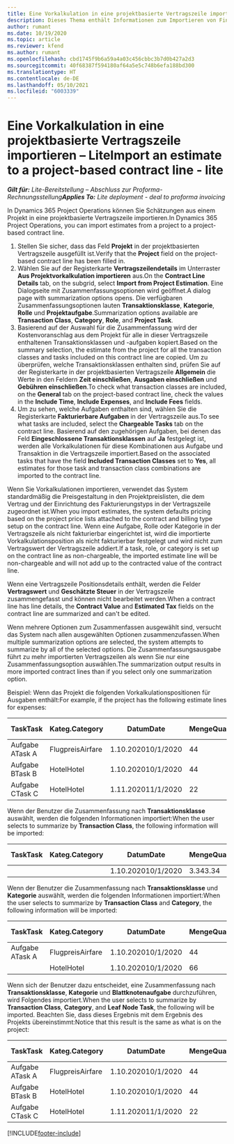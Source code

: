 ```yaml
---
title: Eine Vorkalkulation in eine projektbasierte Vertragszeile importieren – Lite
description: Dieses Thema enthält Informationen zum Importieren von Finanzvorkalkulationen aus einem Projekt in eine Vertragszeile.
author: rumant
ms.date: 10/19/2020
ms.topic: article
ms.reviewer: kfend
ms.author: rumant
ms.openlocfilehash: cbd1745f9b6a59a4a03c456cbbc3b7d0b427a2d3
ms.sourcegitcommit: 40f68387f594180af64a5e5c748b6efa188bd300
ms.translationtype: HT
ms.contentlocale: de-DE
ms.lasthandoff: 05/10/2021
ms.locfileid: "6003339"
---
```

# <a name="import-an-estimate-to-a-project-based-contract-line---lite"></a><span data-ttu-id="c675f-103">Eine Vorkalkulation in eine projektbasierte Vertragszeile importieren – Lite</span><span class="sxs-lookup"><span data-stu-id="c675f-103">Import an estimate to a project-based contract line - lite</span></span>

<span data-ttu-id="c675f-104">_**Gilt für:** Lite-Bereitstellung – Abschluss zur Proforma-Rechnungsstellung_</span><span class="sxs-lookup"><span data-stu-id="c675f-104">_**Applies To:** Lite deployment - deal to proforma invoicing_</span></span>

<span data-ttu-id="c675f-105">In Dynamics 365 Project Operations können Sie Schätzungen aus einem Projekt in eine projektbasierte Vertragszeile importieren.</span><span class="sxs-lookup"><span data-stu-id="c675f-105">In Dynamics 365 Project Operations, you can import estimates from a project to a project-based contract line.</span></span>

1. <span data-ttu-id="c675f-106">Stellen Sie sicher, dass das Feld **Projekt** in der projektbasierten Vertragszeile ausgefüllt ist.</span><span class="sxs-lookup"><span data-stu-id="c675f-106">Verify that the **Project** field on the project-based contract line has been filled in.</span></span>
2. <span data-ttu-id="c675f-107">Wählen Sie auf der Registerkarte **Vertragszeilendetails** im Unterraster **Aus Projektvorkalkulation importieren** aus.</span><span class="sxs-lookup"><span data-stu-id="c675f-107">On the **Contract Line Details** tab, on the subgrid, select **Import from Project Estimation**.</span></span> <span data-ttu-id="c675f-108">Eine Dialogseite mit Zusammenfassungsoptionen wird geöffnet.</span><span class="sxs-lookup"><span data-stu-id="c675f-108">A dialog page with summarization options opens.</span></span> <span data-ttu-id="c675f-109">Die verfügbaren Zusammenfassungsoptionen lauten **Transaktionsklasse**, **Kategorie**, **Rolle** und **Projektaufgabe**.</span><span class="sxs-lookup"><span data-stu-id="c675f-109">Summarization options available are **Transaction Class**, **Category**, **Role**, and **Project Task**.</span></span>
3. <span data-ttu-id="c675f-110">Basierend auf der Auswahl für die Zusammenfassung wird der Kostenvoranschlag aus dem Projekt für alle in dieser Vertragszeile enthaltenen Transaktionsklassen und -aufgaben kopiert.</span><span class="sxs-lookup"><span data-stu-id="c675f-110">Based on the summary selection, the estimate from the project for all the transaction classes and tasks included on this contract line are copied.</span></span> <span data-ttu-id="c675f-111">Um zu überprüfen, welche Transaktionsklassen enthalten sind, prüfen Sie auf der Registerkarte in der projektbasierten Vertragszeile **Allgemein** die Werte in den Feldern **Zeit einschließen**, **Ausgaben einschließen** und **Gebühren einschließen**.</span><span class="sxs-lookup"><span data-stu-id="c675f-111">To check what transaction classes are included, on the **General** tab on the project-based contract line, check the values in the **Include Time**, **Include Expenses**, and **Include Fees** fields.</span></span> 
4. <span data-ttu-id="c675f-112">Um zu sehen, welche Aufgaben enthalten sind, wählen Sie die Registerkarte **Fakturierbare Aufgaben** in der Vertragszeile aus.</span><span class="sxs-lookup"><span data-stu-id="c675f-112">To see what tasks are included, select the **Chargeable Tasks** tab on the contract line.</span></span> <span data-ttu-id="c675f-113">Basierend auf den zugehörigen Aufgaben, bei denen das Feld **Eingeschlossene Transaktionsklassen** auf **Ja** festgelegt ist, werden alle Vorkalkulationen für diese Kombinationen aus Aufgabe und Transaktion in die Vertragszeile importiert.</span><span class="sxs-lookup"><span data-stu-id="c675f-113">Based on the associated tasks that have the field **Included Transaction Classes** set to **Yes**, all estimates for those task and transaction class combinations are imported to the contract line.</span></span>

<span data-ttu-id="c675f-114">Wenn Sie Vorkalkulationen importieren, verwendet das System standardmäßig die Preisgestaltung in den Projektpreislisten, die dem Vertrag und der Einrichtung des Fakturierungstyps in der Vertragszeile zugeordnet ist.</span><span class="sxs-lookup"><span data-stu-id="c675f-114">When you import estimates, the system defaults pricing based on the project price lists attached to the contract and billing type setup on the contract line.</span></span> <span data-ttu-id="c675f-115">Wenn eine Aufgabe, Rolle oder Kategorie in der Vertragszeile als nicht fakturierbar eingerichtet ist, wird die importierte Vorkalkulationsposition als nicht fakturierbar festgelegt und wird nicht zum Vertragswert der Vertragszeile addiert.</span><span class="sxs-lookup"><span data-stu-id="c675f-115">If a task, role, or category is set up on the contract line as non-chargeable, the imported estimate line will be non-chargeable and will not add up to the contracted value of the contract line.</span></span>

<span data-ttu-id="c675f-116">Wenn eine Vertragszeile Positionsdetails enthält, werden die Felder **Vertragswert** und **Geschätzte Steuer** in der Vertragszeile zusammengefasst und können nicht bearbeitet werden.</span><span class="sxs-lookup"><span data-stu-id="c675f-116">When a contract line has line details, the **Contract Value** and **Estimated Tax** fields on the contract line are summarized and can't be edited.</span></span>

<span data-ttu-id="c675f-117">Wenn mehrere Optionen zum Zusammenfassen ausgewählt sind, versucht das System nach allen ausgewählten Optionen zusammenzufassen.</span><span class="sxs-lookup"><span data-stu-id="c675f-117">When multiple summarization options are selected, the system attempts to summarize by all of the selected options.</span></span> <span data-ttu-id="c675f-118">Die Zusammenfassungsausgabe führt zu mehr importierten Vertragszeilen als wenn Sie nur eine Zusammenfassungsoption auswählen.</span><span class="sxs-lookup"><span data-stu-id="c675f-118">The summarization output results in more imported contract lines than if you select only one summarization option.</span></span>

<span data-ttu-id="c675f-119">Beispiel: Wenn das Projekt die folgenden Vorkalkulationspositionen für Ausgaben enthält:</span><span class="sxs-lookup"><span data-stu-id="c675f-119">For example, if the project has the following estimate lines for expenses:</span></span>

| <span data-ttu-id="c675f-120">Task</span><span class="sxs-lookup"><span data-stu-id="c675f-120">Task</span></span> | <span data-ttu-id="c675f-121">Kateg.</span><span class="sxs-lookup"><span data-stu-id="c675f-121">Category</span></span> | <span data-ttu-id="c675f-122">Datum</span><span class="sxs-lookup"><span data-stu-id="c675f-122">Date</span></span> | <span data-ttu-id="c675f-123">Menge</span><span class="sxs-lookup"><span data-stu-id="c675f-123">Quantity</span></span> | <span data-ttu-id="c675f-124">Einheitenpreis</span><span class="sxs-lookup"><span data-stu-id="c675f-124">Unit price</span></span> | <span data-ttu-id="c675f-125">Betrag</span><span class="sxs-lookup"><span data-stu-id="c675f-125">Amount</span></span> |
| --- | --- | --- | --- | --- | --- |
| <span data-ttu-id="c675f-126">Aufgabe A</span><span class="sxs-lookup"><span data-stu-id="c675f-126">Task A</span></span> | <span data-ttu-id="c675f-127">Flugpreis</span><span class="sxs-lookup"><span data-stu-id="c675f-127">Airfare</span></span> | <span data-ttu-id="c675f-128">1.10.2020</span><span class="sxs-lookup"><span data-stu-id="c675f-128">10/1/2020</span></span> | <span data-ttu-id="c675f-129">4</span><span class="sxs-lookup"><span data-stu-id="c675f-129">4</span></span> | <span data-ttu-id="c675f-130">400</span><span class="sxs-lookup"><span data-stu-id="c675f-130">400</span></span> | <span data-ttu-id="c675f-131">1600</span><span class="sxs-lookup"><span data-stu-id="c675f-131">1600</span></span> |
| <span data-ttu-id="c675f-132">Aufgabe B</span><span class="sxs-lookup"><span data-stu-id="c675f-132">Task B</span></span> | <span data-ttu-id="c675f-133">Hotel</span><span class="sxs-lookup"><span data-stu-id="c675f-133">Hotel</span></span> | <span data-ttu-id="c675f-134">1.10.2020</span><span class="sxs-lookup"><span data-stu-id="c675f-134">10/1/2020</span></span> | <span data-ttu-id="c675f-135">4</span><span class="sxs-lookup"><span data-stu-id="c675f-135">4</span></span> | <span data-ttu-id="c675f-136">200</span><span class="sxs-lookup"><span data-stu-id="c675f-136">200</span></span> | <span data-ttu-id="c675f-137">800</span><span class="sxs-lookup"><span data-stu-id="c675f-137">800</span></span> |
| <span data-ttu-id="c675f-138">Aufgabe C</span><span class="sxs-lookup"><span data-stu-id="c675f-138">Task C</span></span> | <span data-ttu-id="c675f-139">Hotel</span><span class="sxs-lookup"><span data-stu-id="c675f-139">Hotel</span></span> | <span data-ttu-id="c675f-140">1.11.2020</span><span class="sxs-lookup"><span data-stu-id="c675f-140">11/1/2020</span></span> | <span data-ttu-id="c675f-141">2</span><span class="sxs-lookup"><span data-stu-id="c675f-141">2</span></span> | <span data-ttu-id="c675f-142">200</span><span class="sxs-lookup"><span data-stu-id="c675f-142">200</span></span> | <span data-ttu-id="c675f-143">400</span><span class="sxs-lookup"><span data-stu-id="c675f-143">400</span></span> |

<span data-ttu-id="c675f-144">Wenn der Benutzer die Zusammenfassung nach **Transaktionsklasse** auswählt, werden die folgenden Informationen importiert:</span><span class="sxs-lookup"><span data-stu-id="c675f-144">When the user selects to summarize by **Transaction Class**, the following information will be imported:</span></span>

| <span data-ttu-id="c675f-145">Task</span><span class="sxs-lookup"><span data-stu-id="c675f-145">Task</span></span> | <span data-ttu-id="c675f-146">Kateg.</span><span class="sxs-lookup"><span data-stu-id="c675f-146">Category</span></span> | <span data-ttu-id="c675f-147">Datum</span><span class="sxs-lookup"><span data-stu-id="c675f-147">Date</span></span> | <span data-ttu-id="c675f-148">Menge</span><span class="sxs-lookup"><span data-stu-id="c675f-148">Quantity</span></span> | <span data-ttu-id="c675f-149">Einheitenpreis</span><span class="sxs-lookup"><span data-stu-id="c675f-149">Unit price</span></span> | <span data-ttu-id="c675f-150">Betrag</span><span class="sxs-lookup"><span data-stu-id="c675f-150">Amount</span></span> |
| --- | --- | --- | --- | --- | --- |
| &nbsp; | &nbsp; | <span data-ttu-id="c675f-151">1.10.2020</span><span class="sxs-lookup"><span data-stu-id="c675f-151">10/1/2020</span></span> | <span data-ttu-id="c675f-152">3.34</span><span class="sxs-lookup"><span data-stu-id="c675f-152">3.34</span></span> | <span data-ttu-id="c675f-153">840</span><span class="sxs-lookup"><span data-stu-id="c675f-153">840</span></span> | <span data-ttu-id="c675f-154">2800</span><span class="sxs-lookup"><span data-stu-id="c675f-154">2800</span></span> |

<span data-ttu-id="c675f-155">Wenn der Benutzer die Zusammenfassung nach **Transaktionsklasse** und **Kategorie** auswählt, werden die folgenden Informationen importiert:</span><span class="sxs-lookup"><span data-stu-id="c675f-155">When the user selects to summarize by **Transaction Class** and **Category**, the following information will be imported:</span></span>

| <span data-ttu-id="c675f-156">Task</span><span class="sxs-lookup"><span data-stu-id="c675f-156">Task</span></span> | <span data-ttu-id="c675f-157">Kateg.</span><span class="sxs-lookup"><span data-stu-id="c675f-157">Category</span></span> | <span data-ttu-id="c675f-158">Datum</span><span class="sxs-lookup"><span data-stu-id="c675f-158">Date</span></span> | <span data-ttu-id="c675f-159">Menge</span><span class="sxs-lookup"><span data-stu-id="c675f-159">Quantity</span></span> | <span data-ttu-id="c675f-160">Einheitenpreis</span><span class="sxs-lookup"><span data-stu-id="c675f-160">Unit price</span></span> | <span data-ttu-id="c675f-161">Betrag</span><span class="sxs-lookup"><span data-stu-id="c675f-161">Amount</span></span> |
| --- | --- | --- | --- | --- | --- |
| <span data-ttu-id="c675f-162">Aufgabe A</span><span class="sxs-lookup"><span data-stu-id="c675f-162">Task A</span></span> | <span data-ttu-id="c675f-163">Flugpreis</span><span class="sxs-lookup"><span data-stu-id="c675f-163">Airfare</span></span> | <span data-ttu-id="c675f-164">1.10.2020</span><span class="sxs-lookup"><span data-stu-id="c675f-164">10/1/2020</span></span> | <span data-ttu-id="c675f-165">4</span><span class="sxs-lookup"><span data-stu-id="c675f-165">4</span></span> | <span data-ttu-id="c675f-166">400</span><span class="sxs-lookup"><span data-stu-id="c675f-166">400</span></span> | <span data-ttu-id="c675f-167">1600</span><span class="sxs-lookup"><span data-stu-id="c675f-167">1600</span></span> |
| &nbsp;| <span data-ttu-id="c675f-168">Hotel</span><span class="sxs-lookup"><span data-stu-id="c675f-168">Hotel</span></span> | <span data-ttu-id="c675f-169">1.10.2020</span><span class="sxs-lookup"><span data-stu-id="c675f-169">10/1/2020</span></span> | <span data-ttu-id="c675f-170">6</span><span class="sxs-lookup"><span data-stu-id="c675f-170">6</span></span> | <span data-ttu-id="c675f-171">200</span><span class="sxs-lookup"><span data-stu-id="c675f-171">200</span></span> | <span data-ttu-id="c675f-172">1200</span><span class="sxs-lookup"><span data-stu-id="c675f-172">1200</span></span> |

<span data-ttu-id="c675f-173">Wenn sich der Benutzer dazu entscheidet, eine Zusammenfassung nach **Transaktionsklasse**, **Kategorie** und **Blattknotenaufgabe** durchzuführen, wird Folgendes importiert.</span><span class="sxs-lookup"><span data-stu-id="c675f-173">When the user selects to summarize by **Transaction Class**, **Category**, and **Leaf Node Task**, the following will be imported.</span></span> <span data-ttu-id="c675f-174">Beachten Sie, dass dieses Ergebnis mit dem Ergebnis des Projekts übereinstimmt:</span><span class="sxs-lookup"><span data-stu-id="c675f-174">Notice that this result is the same as what is on the project:</span></span>

| <span data-ttu-id="c675f-175">Task</span><span class="sxs-lookup"><span data-stu-id="c675f-175">Task</span></span> | <span data-ttu-id="c675f-176">Kateg.</span><span class="sxs-lookup"><span data-stu-id="c675f-176">Category</span></span> | <span data-ttu-id="c675f-177">Datum</span><span class="sxs-lookup"><span data-stu-id="c675f-177">Date</span></span> | <span data-ttu-id="c675f-178">Menge</span><span class="sxs-lookup"><span data-stu-id="c675f-178">Quantity</span></span> | <span data-ttu-id="c675f-179">Einheitenpreis</span><span class="sxs-lookup"><span data-stu-id="c675f-179">Unit price</span></span> | <span data-ttu-id="c675f-180">Betrag</span><span class="sxs-lookup"><span data-stu-id="c675f-180">Amount</span></span> |
| --- | --- | --- | --- | --- | --- |
| <span data-ttu-id="c675f-181">Aufgabe A</span><span class="sxs-lookup"><span data-stu-id="c675f-181">Task A</span></span> | <span data-ttu-id="c675f-182">Flugpreis</span><span class="sxs-lookup"><span data-stu-id="c675f-182">Airfare</span></span> | <span data-ttu-id="c675f-183">1.10.2020</span><span class="sxs-lookup"><span data-stu-id="c675f-183">10/1/2020</span></span> | <span data-ttu-id="c675f-184">4</span><span class="sxs-lookup"><span data-stu-id="c675f-184">4</span></span> | <span data-ttu-id="c675f-185">400</span><span class="sxs-lookup"><span data-stu-id="c675f-185">400</span></span> | <span data-ttu-id="c675f-186">1600</span><span class="sxs-lookup"><span data-stu-id="c675f-186">1600</span></span> |
| <span data-ttu-id="c675f-187">Aufgabe B</span><span class="sxs-lookup"><span data-stu-id="c675f-187">Task B</span></span> | <span data-ttu-id="c675f-188">Hotel</span><span class="sxs-lookup"><span data-stu-id="c675f-188">Hotel</span></span> | <span data-ttu-id="c675f-189">1.10.2020</span><span class="sxs-lookup"><span data-stu-id="c675f-189">10/1/2020</span></span> | <span data-ttu-id="c675f-190">4</span><span class="sxs-lookup"><span data-stu-id="c675f-190">4</span></span> | <span data-ttu-id="c675f-191">200</span><span class="sxs-lookup"><span data-stu-id="c675f-191">200</span></span> | <span data-ttu-id="c675f-192">800</span><span class="sxs-lookup"><span data-stu-id="c675f-192">800</span></span> |
| <span data-ttu-id="c675f-193">Aufgabe C</span><span class="sxs-lookup"><span data-stu-id="c675f-193">Task C</span></span> | <span data-ttu-id="c675f-194">Hotel</span><span class="sxs-lookup"><span data-stu-id="c675f-194">Hotel</span></span> | <span data-ttu-id="c675f-195">1.11.2020</span><span class="sxs-lookup"><span data-stu-id="c675f-195">11/1/2020</span></span> | <span data-ttu-id="c675f-196">2</span><span class="sxs-lookup"><span data-stu-id="c675f-196">2</span></span> | <span data-ttu-id="c675f-197">200</span><span class="sxs-lookup"><span data-stu-id="c675f-197">200</span></span> | <span data-ttu-id="c675f-198">400</span><span class="sxs-lookup"><span data-stu-id="c675f-198">400</span></span> |


[!INCLUDE[footer-include](../../includes/footer-banner.md)]